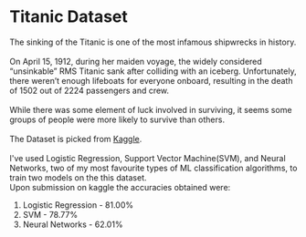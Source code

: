 # Titanic Dataset
The sinking of the Titanic is one of the most infamous shipwrecks in history.<br>
<br>
On April 15, 1912, during her maiden voyage, the widely considered “unsinkable” RMS Titanic sank after colliding with an iceberg. Unfortunately, there weren’t enough lifeboats for everyone onboard, resulting in the death of 1502 out of 2224 passengers and crew.<br>
<br>
While there was some element of luck involved in surviving, it seems some groups of people were more likely to survive than others.<br>
<br>
The Dataset is picked from [Kaggle](https://www.kaggle.com/c/titanic/overview). <br>
<br>
I've used Logistic Regression, Support Vector Machine(SVM), and Neural Networks, two of my most favourite types of ML classification algorithms, to train two models on the this dataset.<br>
Upon submission on kaggle the accuracies obtained were:<br>
1. Logistic Regression - 81.00%
2. SVM - 78.77%
3. Neural Networks - 62.01%
<br>
